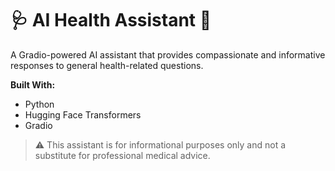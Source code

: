 # 🩺 AI Health Assistant 🤖

A Gradio-powered AI assistant that provides compassionate and informative responses to general health-related questions.

**Built With:**
- Python
- Hugging Face Transformers
- Gradio

> ⚠️ This assistant is for informational purposes only and not a substitute for professional medical advice.
